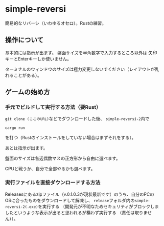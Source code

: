 # simple-reversi
簡易的なリバーシ（いわゆるオセロ）。Rustの練習。

## 操作について
基本的には指示が出ます。
盤面サイズを半角数字で入力するところ以外は
矢印キーとEnterキーしか使いません。

ターミナルのウィンドウのサイズは極力変更しないでください（レイアウトが乱れることがある）。

## ゲームの始め方
### 手元でビルドして実行する方法（要Rust）
```git clone (ここのURL)```などでダウンロードした後、
```simple-reversi-2```内で
```
cargo run
```
を打つ（Rustのインストールをしていない場合はまずそれをする）。

あとは指示が出ます。

盤面のサイズは各辺偶数マスの正方形から自由に選べます。

CPUと戦うか、自分で全部やるかも選べます。

### 実行ファイルを直接ダウンロードする方法
Releasesにあるzipファイル（v.0.1.0.3が現状最新です）のうち、自分のPCのOSに合ったものをダウンロードして解凍し、
```release```フォルダ内の```simple-reversi-2(.exe)```を実行する
（開発元が不明なためセキュリティがブロックしましたというような表示が出ると思われるが構わず実行する
（責任は取りません））。